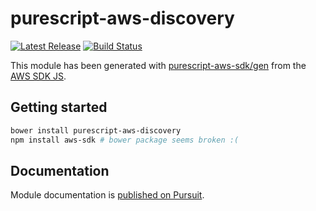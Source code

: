 # purescript-aws-discovery

[![Latest Release](https://pursuit.purescript.org/packages/purescript-aws-discovery/badge)](https://pursuit.purescript.org/packages/purescript-aws-discovery)
[![Build Status](https://app.wercker.com/status/5909b9e96d1080804b17a28f72f87b6b/s/master)](https://app.wercker.com/project/byKey/5909b9e96d1080804b17a28f72f87b6b)

This module has been generated with [purescript-aws-sdk/gen](https://github.com/purescript-aws-sdk/gen) from the [AWS SDK JS](https://github.com/aws/aws-sdk-js).

## Getting started

```sh
bower install purescript-aws-discovery
npm install aws-sdk # bower package seems broken :(
```

## Documentation

Module documentation is [published on Pursuit](http://pursuit.purescript.org/packages/purescript-aws-discovery).
